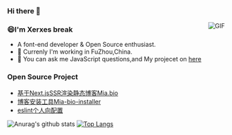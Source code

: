 ### Hi there 👋

<!--
**Miayawlr/MiayaWlr** is a ✨ _special_ ✨ repository because its `README.md` (this file) appears on your GitHub profile.
-->
<img align="right" alt="GIF" src="https://user-images.githubusercontent.com/52351095/103184390-ef5bfa00-48f2-11eb-922b-0f10391abecf.gif" />

### 😄I'm Xerxes break
- A font-end developer & Open Source enthusiast.
- 🌸 Currenly I'm working in FuZhou,China.
- 💬 You can ask me JavaScript questions,and My projecet on [here](mailto:812137533@qq.com)

### Open Source Project
- [基于Next.jsSSR渲染静态博客Mia.bio](https://github.com/Risyen/Mia.bio)
- [博客安装工具Mia-bio-installer](https://github.com/Risyen/bio-installer)
- [eslint个人向配置](https://github.com/Miayawlr/eslint-config-kagura)

![Anurag's github stats](https://github-readme-stats.vercel.app/api?username=Miayawlr&show_icons=true)
[![Top Langs](https://github-readme-stats.vercel.app/api/top-langs/?username=Miayawlr&hide=css,html&layout=compact)](https://github.com/Miayawlr/github-readme-stats)


